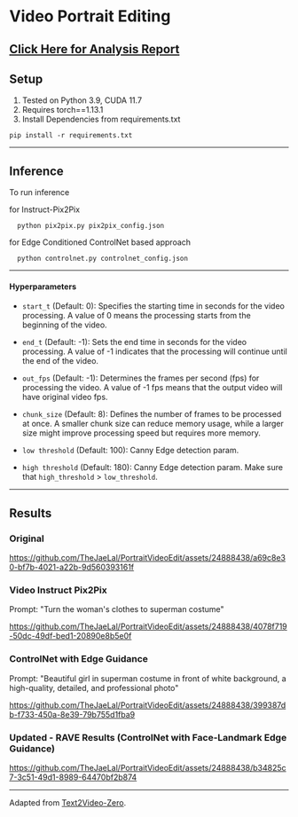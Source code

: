 # Video Portrait Editing

## [Click Here for Analysis Report](Analysis_Report.md)


## Setup

1. Tested on Python 3.9, CUDA 11.7
2. Requires torch==1.13.1
3. Install Dependencies from requirements.txt
``` shell
pip install -r requirements.txt
```


--- 



## Inference


To run inference 

for Instruct-Pix2Pix 
```
  python pix2pix.py pix2pix_config.json 
```

for Edge Conditioned ControlNet based approach
```
  python controlnet.py controlnet_config.json
```


---


#### Hyperparameters

- `start_t` (Default: 0): Specifies the starting time in seconds for the video processing. A value of 0 means the processing starts from the beginning of the video.

- `end_t` (Default: -1): Sets the end time in seconds for the video processing. A value of -1 indicates that the processing will continue until the end of the video.

- `out_fps` (Default: -1): Determines the frames per second (fps) for processing the video. A value of -1 fps means that the output video will have original video fps.

- `chunk_size` (Default: 8): Defines the number of frames to be processed at once. A smaller chunk size can reduce memory usage, while a larger size might improve processing speed but requires more memory.

- `low threshold` (Default: 100): Canny Edge detection param.

- `high threshold` (Default: 180): Canny Edge detection param. Make sure that `high_threshold` > `low_threshold`.


---


## Results





### Original
https://github.com/TheJaeLal/PortraitVideoEdit/assets/24888438/a69c8e30-bf7b-4021-a22b-9d560393161f

### Video Instruct Pix2Pix
Prompt: "Turn the woman's clothes to superman costume"


https://github.com/TheJaeLal/PortraitVideoEdit/assets/24888438/4078f719-50dc-49df-bed1-20890e8b5e0f



### ControlNet with Edge Guidance
Prompt: "Beautiful girl in superman costume in front of white background, a high-quality, detailed, and professional photo"



https://github.com/TheJaeLal/PortraitVideoEdit/assets/24888438/399387db-f733-450a-8e39-79b755d1fba9

### Updated - RAVE Results (ControlNet with Face-Landmark Edge Guidance)


https://github.com/TheJaeLal/PortraitVideoEdit/assets/24888438/b34825c7-3c51-49d1-8989-64470bf2b874





---

Adapted from [Text2Video-Zero](https://github.com/Picsart-AI-Research/Text2Video-Zero).



